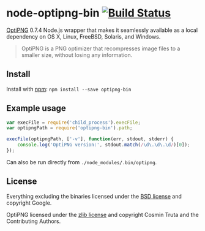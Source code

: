 # node-optipng-bin [![Build Status](https://secure.travis-ci.org/yeoman/node-optipng-bin.png?branch=master)](http://travis-ci.org/yeoman/node-optipng-bin)

[OptiPNG](http://optipng.sourceforge.net) 0.7.4 Node.js wrapper that makes it seamlessly available as a local dependency on OS X, Linux, FreeBSD, Solaris, and Windows.

> OptiPNG is a PNG optimizer that recompresses image files to a smaller size, without losing any information.

## Install

Install with [npm](https://npmjs.org/package/optipng-bin): `npm install --save optipng-bin`


## Example usage

```js
var execFile = require('child_process').execFile;
var optipngPath = require('optipng-bin').path;

execFile(optipngPath, ['-v'], function(err, stdout, stderr) {
	console.log('OptiPNG version:', stdout.match(/\d\.\d\.\d/)[0]);
});
```

Can also be run directly from `./node_modules/.bin/optipng`.


## License

Everything excluding the binaries licensed under the [BSD license](http://opensource.org/licenses/bsd-license.php) and copyright Google.

OptiPNG licensed under the [zlib license](http://optipng.sourceforge.net/license.txt) and copyright Cosmin Truta and the Contributing Authors.

